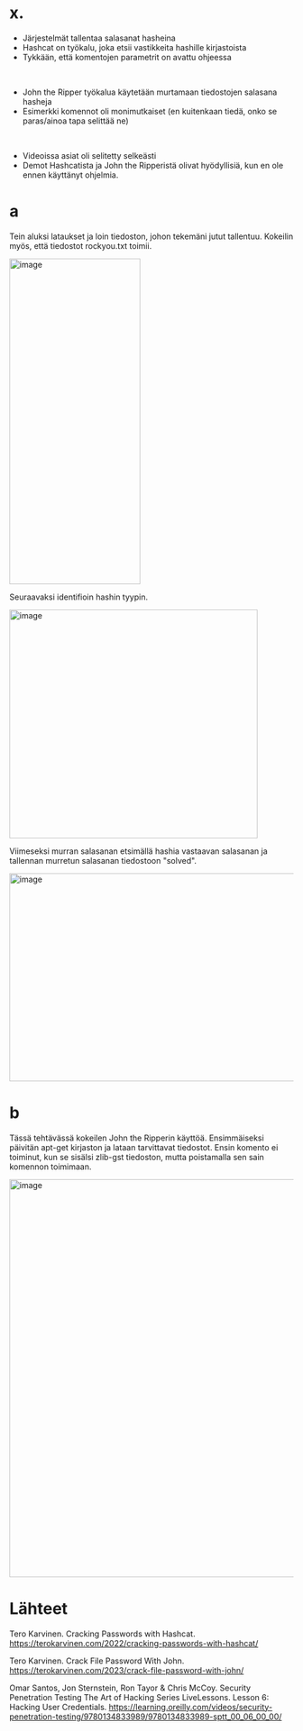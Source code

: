 # x.
- Järjestelmät tallentaa salasanat hasheina
- Hashcat on työkalu, joka etsii vastikkeita hashille kirjastoista 
- Tykkään, että komentojen parametrit on avattu ohjeessa
<br>

- John the Ripper työkalua käytetään murtamaan tiedostojen salasana hasheja
- Esimerkki komennot oli monimutkaiset (en kuitenkaan tiedä, onko se paras/ainoa tapa selittää ne)
<br>

- Videoissa asiat oli selitetty selkeästi
- Demot Hashcatista ja John the Ripperistä olivat hyödyllisiä, kun en ole ennen käyttänyt ohjelmia.

# a

Tein aluksi lataukset ja loin tiedoston, johon tekemäni jutut tallentuu. Kokeilin myös, että tiedostot rockyou.txt toimii.

<img width="232" height="578" alt="image" src="https://github.com/user-attachments/assets/ed488e8f-efdd-4296-85c7-6fb1546e3485" />

Seuraavaksi identifioin hashin tyypin.

<img width="440" height="406" alt="image" src="https://github.com/user-attachments/assets/9cd3951f-081f-4ca6-84f3-354f9788dfd8" />

Viimeseksi murran salasanan etsimällä hashia vastaavan salasanan ja tallennan murretun salasanan tiedostoon "solved".

<img width="1206" height="369" alt="image" src="https://github.com/user-attachments/assets/69f8b266-6ef9-41cd-a5ab-9d3240d3f74e" />

# b

Tässä tehtävässä kokeilen John the Ripperin käyttöä. Ensimmäiseksi päivitän apt-get kirjaston ja lataan tarvittavat tiedostot. Ensin komento ei toiminut, kun se sisälsi zlib-gst tiedoston, mutta poistamalla sen sain komennon toimimaan.

<img width="1178" height="706" alt="image" src="https://github.com/user-attachments/assets/fceb09c5-87c7-4a5b-867d-8e41ebcbc118" />



# Lähteet

Tero Karvinen. Cracking Passwords with Hashcat. https://terokarvinen.com/2022/cracking-passwords-with-hashcat/

Tero Karvinen. Crack File Password With John. https://terokarvinen.com/2023/crack-file-password-with-john/

Omar Santos, Jon Sternstein, Ron Tayor & Chris McCoy. Security Penetration Testing The Art of Hacking Series LiveLessons. Lesson 6: Hacking User Credentials. https://learning.oreilly.com/videos/security-penetration-testing/9780134833989/9780134833989-sptt_00_06_00_00/
